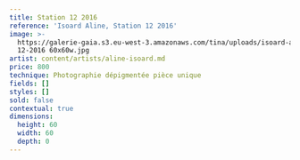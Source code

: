 ```yaml
---
title: Station 12 2016
reference: 'Isoard Aline, Station 12 2016'
image: >-
  https://galerie-gaia.s3.eu-west-3.amazonaws.com/tina/uploads/isoard-aline/station
  12-2016 60x60w.jpg
artist: content/artists/aline-isoard.md
price: 800
technique: Photographie dépigmentée pièce unique
fields: []
styles: []
sold: false
contextual: true
dimensions:
  height: 60
  width: 60
  depth: 0
---
```


